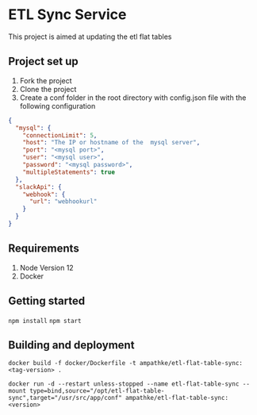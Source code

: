 # ETL Sync Service
 
This project is aimed at updating the etl flat tables

## Project set up

1. Fork the project
2. Clone the project
3. Create a conf folder in the root directory with config.json file with the following configuration

```json
{
  "mysql": {
    "connectionLimit": 5,
    "host": "The IP or hostname of the  mysql server",
    "port": "<mysql port>",
    "user": "<mysql user>",
    "password": "<mysql password>",
    "multipleStatements": true
  },
  "slackApi": {
    "webhook": {
      "url": "webhookurl"
    }
  }
}
```

## Requirements

1. Node Version 12
2. Docker

## Getting started

`npm install`
`npm start`

## Building and deployment

`docker build -f docker/Dockerfile -t ampathke/etl-flat-table-sync:<tag-version> .`

`docker run -d --restart unless-stopped --name etl-flat-table-sync --mount type=bind,source="/opt/etl-flat-table-sync",target="/usr/src/app/conf" ampathke/etl-flat-table-sync:<version> `
